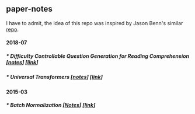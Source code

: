 ## paper-notes

I have to admit, the idea of this repo was inspired by Jason Benn's similar [repo](https://github.com/JasonBenn/deep-learning-paper-notes/).

#### 2018-07

##### * Difficulty Controllable Question Generation for Reading Comprehension [[notes](papers/dc-question-generation.md)] [[link](https://arxiv.org/abs/1807.03586)]

##### * Universal Transformers [[notes](papers/universal-transformers.md)] [[link](https://arxiv.org/abs/1807.03819)]

#### 2015-03

##### * Batch Normalization [[Notes](papers/batch-normalization.md)] [[link](https://arxiv.org/abs/1502.03167)]
